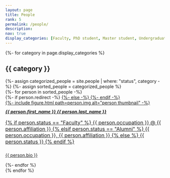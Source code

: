 ```yaml
---
layout: page
title: People
rank: 5
permalink: /people/
description: 
nav: true
display_categories: [Faculty, PhD student, Master student, Undergraduate student, Alumni]
---
```


<div class="projects">
  <!-- Display categorized people -->
  {%- for category in page.display_categories %}
    <h2 class="category">{{ category }}</h2>
    {%- assign categorized_people = site.people | where: "status", category -%}
    {%- assign sorted_people = categorized_people %}
    <!-- Generate cards for each person -->
    <div class="container">
      <div class="row row-cols-1">
        {%- for person in sorted_people -%}
          <!-- Generate a card for the person -->
          <div class="card-item col">
            {%- if person.redirect -%}
              <a href="{{ person.redirect }}">
            {%- else -%}
              <a href="{{ person.url | relative_url }}">
            {%- endif -%}
              <div class="card hoverable">
                <div class="row row-cols-2">
                  <div class="card-img col-md-4">
                    {%- include figure.html
                      path=person.img
                      alt="person thumbnail" -%}
                  </div>
                  <div class="card-body col-md-8">
                    <h5 class="card-title" style="line-height: 1px;">{{ person.first_name }} {{ person.last_name }}</h5>
                    <div class="card-text" style="font-size: 16px; padding-bottom: 10px;">
                      {% if person.status == "Faculty" %}
                        {{ person.occupation }} @ {{ person.affiliation }}
                      {% elsif person.status == "Alumni" %}
                        {{ person.occupation }}, {{ person.affiliation }}
                      {% else %}
                        {{ person.status }}
                      {% endif %}
                    </div>
                    <p class="card-text">{{ person.bio }}</p>
                  </div>
                </div>
              </div>
            </a>
          </div>
          <!-- END: Generate a card for the person -->
        {%- endfor %}
      </div>
    </div>
  {% endfor %}
</div>
